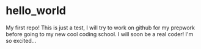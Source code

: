 # hello_world
My first repo!
This is just a test, I will try to work on github for my prepwork before going to my new cool coding school.
I will soon be a real coder! I'm so excited... <jiggle>
